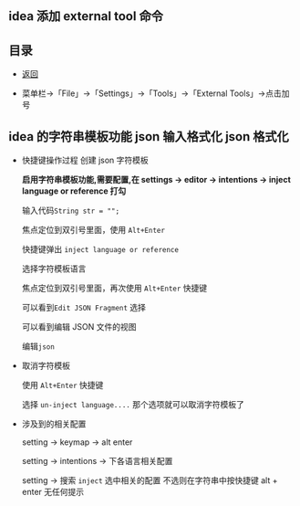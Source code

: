 ## idea 添加 external tool 命令

## 目录

- [返回](./README.md)

- 菜单栏->「File」->「Settings」->「Tools」->「External Tools」->点击加号

## idea 的字符串模板功能 json 输入格式化 json 格式化

- 快捷键操作过程 创建 json 字符模板

  **启用字符串模板功能,需要配置,在 settings -> editor -> intentions -> inject language or reference 打勾**

  输入代码`String str = "";`

  焦点定位到双引号里面，使用 `Alt+Enter`

  快捷键弹出 `inject language or reference`

  选择字符模板语言

  焦点定位到双引号里面，再次使用 `Alt+Enter` 快捷键

  可以看到`Edit JSON Fragment` 选择

  可以看到编辑 JSON 文件的视图

  编辑`json`

- 取消字符模板

  使用 `Alt+Enter` 快捷键

  选择 `un-inject language....` 那个选项就可以取消字符模板了

* 涉及到的相关配置

  setting -> keymap -> alt enter

  setting -> intentions -> 下各语言相关配置

  setting -> 搜索 `inject` 选中相关的配置 不选则在字符串中按快捷键 alt + enter 无任何提示

